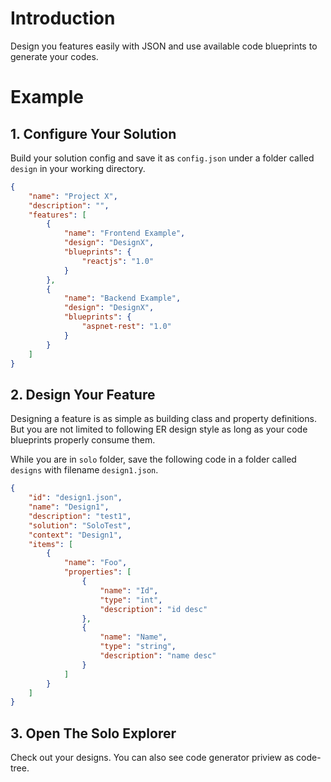 # Introduction

Design you features easily with JSON and use available code blueprints to generate your codes.

# Example

## 1. Configure Your Solution
Build your solution config and save it as `config.json` under a folder called `design` in your working directory.
```json
{
    "name": "Project X",
    "description": "",
    "features": [
        {
            "name": "Frontend Example",
            "design": "DesignX",
            "blueprints": {
                "reactjs": "1.0"
            }
        },
        {
            "name": "Backend Example",
            "design": "DesignX",
            "blueprints": {
                "aspnet-rest": "1.0"
            }
        }
    ]
}
```
## 2. Design Your Feature
Designing a feature is as simple as building class and property definitions. But you are not limited to following ER design style as long as your code blueprints properly consume them.

While you are in `solo` folder, save the following code in a folder called `designs` with filename `design1.json`.
```json
{
    "id": "design1.json",
    "name": "Design1",
    "description": "test1",
    "solution": "SoloTest",
    "context": "Design1",
    "items": [
        {
            "name": "Foo",
            "properties": [
                {
                    "name": "Id",
                    "type": "int",
                    "description": "id desc"
                },
                {
                    "name": "Name",
                    "type": "string",
                    "description": "name desc"
                }
            ]
        }
    ]
}
```

## 3. Open The Solo Explorer
Check out your designs. You can also see code generator priview as code-tree.
